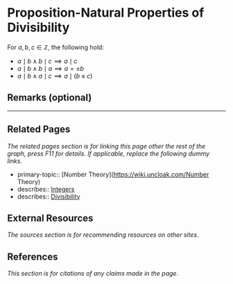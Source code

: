 # Proposition-Natural Properties of Divisibility
For $a,b,c\in \mathbb Z$, the following hold:
- $a\mid b \land b\mid c \implies a\mid c$
- $a\mid b \land b\mid a \implies a=\pm b$
- $a\mid b \land a\mid c\implies a\mid(b\pm c)$

## Remarks (optional)

---
## Related Pages
*The related pages section is for linking this page other the rest of the graph, press F11 for details. If applicable, replace the following dummy links.*
- primary-topic:: [Number Theory](https://wiki.uncloak.com/Number Theory)
- describes:: [Integers](https://wiki.uncloak.com/Integers)
- describes:: [Divisibility](https://wiki.uncloak.com/Divisibility)

## External Resources
*The sources section is for recommending resources on other sites*.

## References
*This section is for citations of any claims made in the page*.